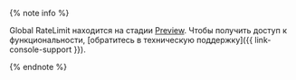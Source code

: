 {% note info %}

Global RateLimit находится на стадии [Preview](../../overview/concepts/launch-stages.md). Чтобы получить доступ к функциональности, [обратитесь в техническую поддержку]({{ link-console-support }}).

{% endnote %}